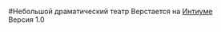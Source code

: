 #Небольшой драматический театр
Верстается на <a href="https://github.com/straykov/initium">Интиуме</a><br/>
Версия 1.0
